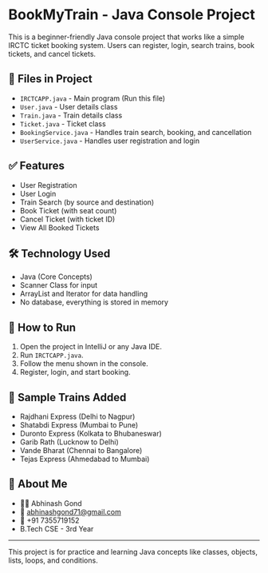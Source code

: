 # BookMyTrain - Java Console Project

This is a beginner-friendly Java console project that works like a simple IRCTC ticket booking system. Users can register, login, search trains, book tickets, and cancel tickets.

## 📁 Files in Project

- `IRCTCAPP.java` - Main program (Run this file)
- `User.java` - User details class
- `Train.java` - Train details class
- `Ticket.java` - Ticket class
- `BookingService.java` - Handles train search, booking, and cancellation
- `UserService.java` - Handles user registration and login

## ✅ Features

- User Registration
- User Login
- Train Search (by source and destination)
- Book Ticket (with seat count)
- Cancel Ticket (with ticket ID)
- View All Booked Tickets

## 🛠 Technology Used

- Java (Core Concepts)
- Scanner Class for input
- ArrayList and Iterator for data handling
- No database, everything is stored in memory

## 🧪 How to Run

1. Open the project in IntelliJ or any Java IDE.
2. Run `IRCTCAPP.java`.
3. Follow the menu shown in the console.
4. Register, login, and start booking.

## 🚄 Sample Trains Added

- Rajdhani Express (Delhi to Nagpur)
- Shatabdi Express (Mumbai to Pune)
- Duronto Express (Kolkata to Bhubaneswar)
- Garib Rath (Lucknow to Delhi)
- Vande Bharat (Chennai to Bangalore)
- Tejas Express (Ahmedabad to Mumbai)

## 🙋 About Me

- 👨‍🎓 Abhinash Gond  
- 📧 abhinashgond71@gmail.com  
- 📱 +91 7355719152  
- B.Tech CSE - 3rd Year

---

This project is for practice and learning Java concepts like classes, objects, lists, loops, and conditions.

